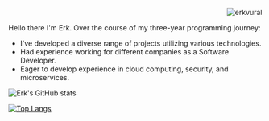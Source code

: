 <p align="right"> <img src="https://komarev.com/ghpvc/?username=erkvural&label=Profile%20views&color=0e75b6&style=flat" alt="erkvural" /> </p>

Hello there I'm Erk. Over the course of my three-year programming journey:
* I've developed a diverse range of projects utilizing various technologies.
* Had experience working for different companies as a Software Developer.
* Eager to develop experience in cloud computing, security, and microservices.

![Erk's GitHub stats](https://github-readme-stats.vercel.app/api?username=Erk-Vural&theme=tokyonight&show_icons=true)

[![Top Langs](https://github-readme-stats-eight-theta.vercel.app/api/top-langs/?username=Erk-Vural&theme=tokyonight&show_icons=true)](https://github.com/Erk-Vural)

